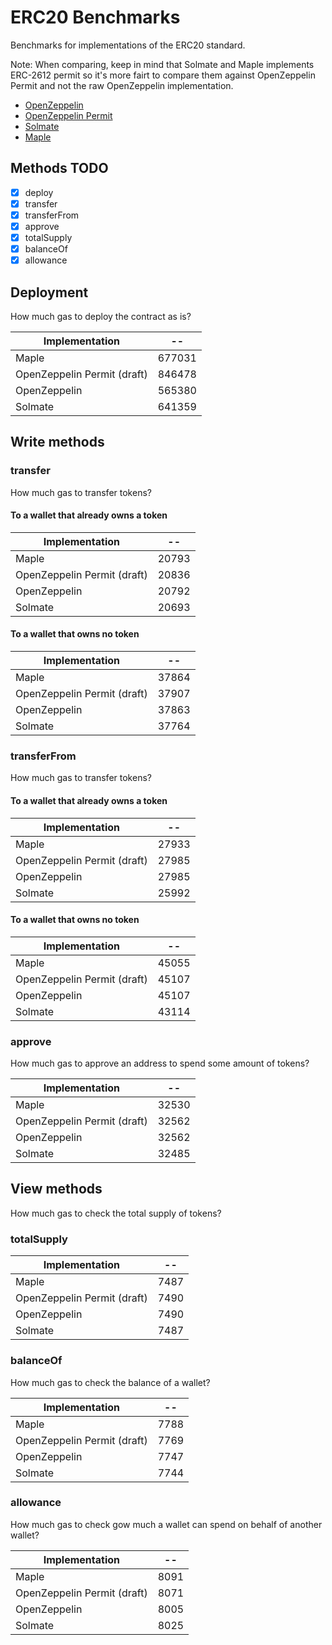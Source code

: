 # ERC20 Benchmarks

Benchmarks for implementations of the ERC20 standard.

Note: When comparing, keep in mind that Solmate and Maple implements ERC-2612 permit so it's more fairt to compare them against OpenZeppelin Permit and not the raw OpenZeppelin implementation.

- [OpenZeppelin](https://github.com/OpenZeppelin/openzeppelin-contracts)
- [OpenZeppelin Permit](https://github.com/OpenZeppelin/openzeppelin-contracts)
- [Solmate](https://github.com/rari-capital/solmate)
- [Maple](https://github.com/maple-labs/erc20)

## Methods TODO

- [x] deploy
- [x] transfer
- [x] transferFrom
- [x] approve
- [x] totalSupply
- [x] balanceOf
- [x] allowance

## Deployment

How much gas to deploy the contract as is?

<!-- Start deploy Table -->
|       Implementation      |  --  |
|---------------------------|------|
|           Maple           |677031|
|OpenZeppelin Permit (draft)|846478|
|        OpenZeppelin       |565380|
|          Solmate          |641359|
<!-- End deploy Table -->

## Write methods

### transfer

How much gas to transfer tokens?

#### To a wallet that already owns a token

<!-- Start transferToOwner Table -->
|       Implementation      |  -- |
|---------------------------|-----|
|           Maple           |20793|
|OpenZeppelin Permit (draft)|20836|
|        OpenZeppelin       |20792|
|          Solmate          |20693|
<!-- End transferToOwner Table -->

#### To a wallet that owns no token

<!-- Start transferToNonOwner Table -->
|       Implementation      |  -- |
|---------------------------|-----|
|           Maple           |37864|
|OpenZeppelin Permit (draft)|37907|
|        OpenZeppelin       |37863|
|          Solmate          |37764|
<!-- End transferToNonOwner Table -->

### transferFrom

How much gas to transfer tokens?

#### To a wallet that already owns a token

<!-- Start transferFromToOwner Table -->
|       Implementation      |  -- |
|---------------------------|-----|
|           Maple           |27933|
|OpenZeppelin Permit (draft)|27985|
|        OpenZeppelin       |27985|
|          Solmate          |25992|
<!-- End transferFromToOwner Table -->

#### To a wallet that owns no token

<!-- Start transferFromToNonOwner Table -->
|       Implementation      |  -- |
|---------------------------|-----|
|           Maple           |45055|
|OpenZeppelin Permit (draft)|45107|
|        OpenZeppelin       |45107|
|          Solmate          |43114|
<!-- End transferFromToNonOwner Table -->

### approve

How much gas to approve an address to spend some amount of tokens?

<!-- Start approve Table -->
|       Implementation      |  -- |
|---------------------------|-----|
|           Maple           |32530|
|OpenZeppelin Permit (draft)|32562|
|        OpenZeppelin       |32562|
|          Solmate          |32485|
<!-- End approve Table -->

## View methods

How much gas to check the total supply of tokens?

### totalSupply

<!-- Start totalSupply Table -->
|       Implementation      | -- |
|---------------------------|----|
|           Maple           |7487|
|OpenZeppelin Permit (draft)|7490|
|        OpenZeppelin       |7490|
|          Solmate          |7487|
<!-- End totalSupply Table -->

### balanceOf

How much gas to check the balance of a wallet?

<!-- Start balanceOf Table -->
|       Implementation      | -- |
|---------------------------|----|
|           Maple           |7788|
|OpenZeppelin Permit (draft)|7769|
|        OpenZeppelin       |7747|
|          Solmate          |7744|
<!-- End balanceOf Table -->

### allowance

How much gas to check gow much a wallet can spend on behalf of another wallet?

<!-- Start allowance Table -->
|       Implementation      | -- |
|---------------------------|----|
|           Maple           |8091|
|OpenZeppelin Permit (draft)|8071|
|        OpenZeppelin       |8005|
|          Solmate          |8025|
<!-- End allowance Table -->

